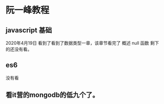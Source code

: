 # 阮一峰教程
## javascript 基础
2020年4月19日 看到了看到了数据类型一章，该章节看完了
概述
null
函数
剩下的还没有看。
## es6
没有看

## 看it营的mongodb的低九个了。